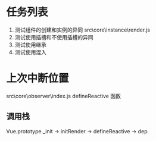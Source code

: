 # 任务列表

1. 测试组件的创建和实例的异同 src\core\instance\render.js
2. 测试使用插槽和不使用插槽的异同
3. 测试使用继承
4. 测试使用混入

# 上次中断位置

src\core\observer\index.js defineReactive 函数

## 调用栈

Vue.prototype._init -> initRender -> defineReactive -> dep